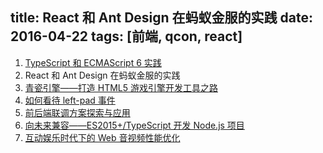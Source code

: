 title: React 和 Ant Design 在蚂蚁金服的实践
date: 2016-04-22
tags: [前端, qcon, react]
---



1. [TypeScript 和 ECMAScript 6 实践](http://qop.github.io/2016/04/22/2016/2016-04-22-1/)
2. React 和 Ant Design 在蚂蚁金服的实践
3. [青瓷引擎——打造 HTML5 游戏引擎开发工具之路](http://qop.github.io/2016/04/22/2016/2016-04-22-3/)
4. [如何看待 left-pad 事件](http://qop.github.io/2016/04/22/2016/2016-04-22-4/)
5. [前后端联调方案探索与应用](http://qop.github.io/2016/04/22/2016/2016-04-22-5/)
6. [向未来兼容——ES2015+/TypeScript 开发 Node.js 项目](http://qop.github.io/2016/04/22/2016/2016-04-22-6/)
7. [互动娱乐时代下的 Web 音视频性能优化](http://qop.github.io/2016/04/22/2016/2016-04-22-7/)